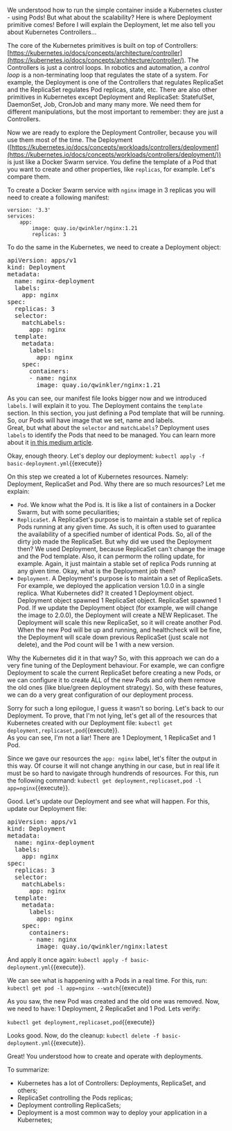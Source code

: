 We understood how to run the simple container inside a Kubernetes cluster - using Pods! But what about the scalability? Here is where Deployment primitive comes! Before I will explain the Deployment, let me also tell you about Kubernetes Controllers...

The core of the Kubernetes primitives is built on top of Controllers: [https://kubernetes.io/docs/concepts/architecture/controller](https://kubernetes.io/docs/concepts/architecture/controller/). The Controllers is just a control loops. In robotics and automation, a *control loop* is a non-terminating loop that regulates the state of a system. For example, the Deployment is one of the Controllers that regulates ReplicaSet and the ReplicaSet regulates Pod replicas, state, etc. There are also other primitives in Kubernetes except Deployment and ReplicaSet: StatefulSet, DaemonSet, Job, CronJob and many many more. We need them for different manipulations, but the most important to remember: they are just a Controllers.

Now we are ready to explore the Deployment Controller, because you will use them most of the time. The Deployment ([https://kubernetes.io/docs/concepts/workloads/controllers/deployment](https://kubernetes.io/docs/concepts/workloads/controllers/deployment/)) is just like a Docker Swarm service. You define the template of a Pod that you want to create and other properties, like `replicas`, for example. Let's compare them.

To create a Docker Swarm service with `nginx` image in 3 replicas you will need to create a following manifest:

```
version: '3.3'
services:
	app:
		image: quay.io/qwinkler/nginx:1.21
		replicas: 3
```

To do the same in the Kubernetes, we need to create a Deployment object:

<pre class="file" data-filename="basic-deployment.yml" data-target="replace">
apiVersion: apps/v1
kind: Deployment
metadata:
  name: nginx-deployment
  labels:
    app: nginx
spec:
  replicas: 3
  selector:
    matchLabels:
      app: nginx
  template:
    metadata:
      labels:
        app: nginx
    spec:
      containers:
      - name: nginx
        image: quay.io/qwinkler/nginx:1.21
</pre>

As you can see, our manifest file looks bigger now and we introduced `labels`. I will explain it to you. The Deployment contains the `template` section. In this section, you just defining a Pod template that will be running. So, our Pods will have image that we set, name and labels.  
Great, but what about the `selector` and `matchLabels`? Deployment uses `labels` to identify the Pods that need to be managed. You can learn more about it [in this medium article](https://medium.com/@zwhitchcox/matchlabels-labels-and-selectors-explained-in-detail-for-beginners-d421bdd05362).

Okay, enough theory. Let's deploy our deployment: `kubectl apply -f basic-deployment.yml`{{execute}}

On this step we created a lot of Kubernetes resources. Namely: Deployment, ReplicaSet and Pod. Why there are so much resources? Let me explain:  
- `Pod`. We know what the Pod is. It is like a list of containers in a Docker Swarm, but with some peculiarities;  
- `ReplicaSet`. A ReplicaSet's purpose is to maintain a stable set of replica Pods running at any given time. As such, it is often used to guarantee the availability of a specified number of identical Pods. So, all of the dirty job made the ReplicaSet. But why did we used the Deployment then? We used Deployment, because ReplicaSet can't change the image and the Pod template. Also, it can permorm the rolling update, for example. Again, it just maintain a stable set of replica Pods running at any given time. Okay, what is the Deployment job then?
- `Deployment`. A Deployment's purpose is to maintain a set of ReplicaSets. For example, we deployed the application version 1.0.0 in a single replica. What Kubernetes did? It created 1 Deployment object. Deployment object spawned 1 ReplicaSet object. ReplicaSet spawned 1 Pod. If we update the Deployment object (for example, we will change the image to 2.0.0), the Deployment will create a NEW Replicaset. The Deployment will scale this new ReplicaSet, so it will create another Pod. When the new Pod will be up and running, and healthcheck will be fine, the Deployment will scale down previous ReplicaSet (just scale not delete), and the Pod count will be 1 with a new version.

Why the Kubernetes did it in that way? So, with this approach we can do a very fine tuning of the Deployment behaviour. For example, we can configre Deployment to scale the current ReplicaSet before creating a new Pods, or we can configure it to create ALL of the new Pods and only them remove the old ones (like blue/green deployment strategy). So, with these features, we can do a very great configuration of our deployment process.

Sorry for such a long epilogue, I guess it wasn't so boring. Let's back to our Deployment. To prove, that I'm not lying, let's get all of the resources that Kubernetes created with our Deployment file: `kubectl get deployment,replicaset,pod`{{execute}}.  
As you can see, I'm not a liar! There are 1 Deployment, 1 ReplicaSet and 1 Pod.

Since we gave our resources the `app: nginx` label, let's filter the output in this way. Of course it will not change anything in our case, but in real life it must be so hard to navigate through hundrends of resources. For this, run the following command: `kubectl get deployment,replicaset,pod -l app=nginx`{{execute}}.

Good. Let's update our Deployment and see what will happen. For this, update our Deployment file:  
<pre class="file" data-filename="basic-deployment.yml" data-target="replace">
apiVersion: apps/v1
kind: Deployment
metadata:
  name: nginx-deployment
  labels:
    app: nginx
spec:
  replicas: 3
  selector:
    matchLabels:
      app: nginx
  template:
    metadata:
      labels:
        app: nginx
    spec:
      containers:
      - name: nginx
        image: quay.io/qwinkler/nginx:latest
</pre>

And apply it once again: `kubectl apply -f basic-deployment.yml`{{execute}}.

We can see what is happening with a Pods in a real time. For this, run: `kubectl get pod -l app=nginx --watch`{{execute}}

As you saw, the new Pod was created and the old one was removed. Now, we need to have: 1 Deployment, 2 ReplicaSet and 1 Pod. Lets verify:

`kubectl get deployment,replicaset,pod`{{execute}}

Looks good. Now, do the cleanup: `kubectl delete -f basic-deployment.yml`{{execute}}.

Great! You understood how to create and operate with deployments.

To summarize:

- Kubernetes has a lot of Controllers: Deployments, ReplicaSet, and others;
- ReplicaSet controlling the Pods replicas;
- Deployment controlling ReplicaSets;
- Deployment is a most common way to deploy your application in a Kubernetes;